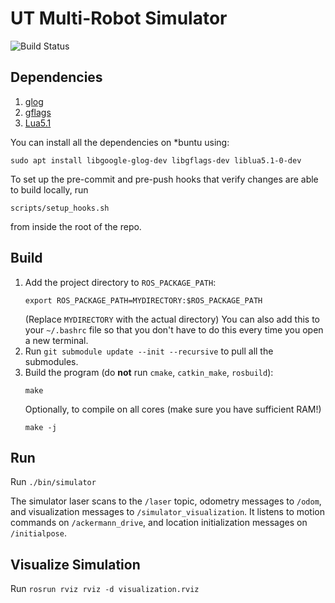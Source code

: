 # UT Multi-Robot Simulator

![Build Status](https://travis-ci.com/ut-amrl/ut_multirobot_sim.svg?branch=master)

## Dependencies

1. [glog](https://github.com/google/glog)
1. [gflags](https://github.com/gflags/gflags)
1. [Lua5.1](http://www.lua.org/)

You can install all the dependencies on *buntu using:
```
sudo apt install libgoogle-glog-dev libgflags-dev liblua5.1-0-dev
```

To set up the pre-commit and pre-push hooks that verify changes are able to build locally, run
```
scripts/setup_hooks.sh
```
from inside the root of the repo.

## Build

1. Add the project directory to `ROS_PACKAGE_PATH`:
    ```
    export ROS_PACKAGE_PATH=MYDIRECTORY:$ROS_PACKAGE_PATH
    ```
    (Replace `MYDIRECTORY` with the actual directory)
    You can also add this to your `~/.bashrc` file so that you don't have to do
    this every time you open a new terminal.
1. Run `git submodule update --init --recursive` to pull all the submodules.
1. Build the program (do **not** run `cmake`, `catkin_make`, `rosbuild`):
    ```
    make
    ```
    Optionally, to compile on all cores (make sure you have sufficient RAM!)
    ```
    make -j
    ```


## Run

Run `./bin/simulator`

The simulator laser scans to the `/laser` topic, odometry messages to `/odom`,
and visualization messages to `/simulator_visualization`. It listens to motion
commands on `/ackermann_drive`, and location initialization messages on
`/initialpose`.

## Visualize Simulation

Run `rosrun rviz rviz -d visualization.rviz`

